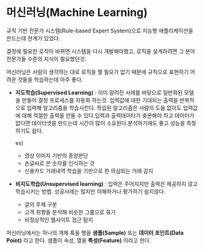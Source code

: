 # 머신러닝(Machine Learning)

규칙 기반 전문가 시스템(Rule-based Expert System)으로 지능형 애플리케이션을 만드는데 한계가 있었다.

결정에 필요한 로직이 바뀌면 시스템을 다시 개발해야했고, 로직을 설계하려면 그 분야 전문가들 수준의 지식이 필요했던것.

머신러닝은 사람이 생각하는 대로 로직을 짤 필요가 없기 때문에 규칙으로 표현하기 어려운 것들을 학습하는데 아주 좋다.

- **지도학습(Supervised Learning)**  : 이미 알려진 사례를 바탕으로 일반화된 모델을 만들어 결정 프로세스를 자동화 하는것.  입력값에 대한 기대되는 출력을 반복적으로 입력해 알고리즘을 학습시킨다. 학습된 알고리즘은 사람의 도움 없이도 입력값에 대해 적절한 출력을 만들 수 있다.입력과 출력데이터가 충분해야 하고 데이터가 없다면 데이터셋을 만드는데 시간이 많이 소요된다.분석하기에도 좋고 성능을 측정하기도 쉽다.

  ex)

  - 영상 이미지 기반의 종양판단
  - 손글씨로 쓴 숫자를 인식하는 것
  - 신용카드 거래내역 학습을 기반으로 한 의심되는 거래 감지

- **비지도학습(Unsupervised learning)** : 입력은 주어지지만 출력은 제공하지 않고 학습시키는 방법. 성공사례는 많지만 이해하거나 평가하기 쉽지않다. 
  - 글의 주제 구분
  - 고객 취향을 분석해 비슷한 그룹으로 묶기
  - 비정상적인 웹사이트 접근 탐지

머신러닝에서는 하나의 개체 혹을 행을 **샘플(Sample)** 또는 **데이터 포인트(Data Point)** 라고 한다. 샘플이 속성, 열을 **특성(Feature)** 이라고 한다.

  
